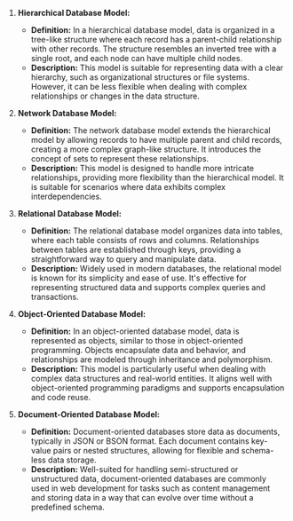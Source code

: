 
1. **Hierarchical Database Model:**
   - **Definition:** In a hierarchical database model, data is organized in a tree-like structure where each record has a parent-child relationship with other records. The structure resembles an inverted tree with a single root, and each node can have multiple child nodes.
   - **Description:** This model is suitable for representing data with a clear hierarchy, such as organizational structures or file systems. However, it can be less flexible when dealing with complex relationships or changes in the data structure.

2. **Network Database Model:**
   - **Definition:** The network database model extends the hierarchical model by allowing records to have multiple parent and child records, creating a more complex graph-like structure. It introduces the concept of sets to represent these relationships.
   - **Description:** This model is designed to handle more intricate relationships, providing more flexibility than the hierarchical model. It is suitable for scenarios where data exhibits complex interdependencies.

3. **Relational Database Model:**
   - **Definition:** The relational database model organizes data into tables, where each table consists of rows and columns. Relationships between tables are established through keys, providing a straightforward way to query and manipulate data.
   - **Description:** Widely used in modern databases, the relational model is known for its simplicity and ease of use. It's effective for representing structured data and supports complex queries and transactions.

4. **Object-Oriented Database Model:**
   - **Definition:** In an object-oriented database model, data is represented as objects, similar to those in object-oriented programming. Objects encapsulate data and behavior, and relationships are modeled through inheritance and polymorphism.
   - **Description:** This model is particularly useful when dealing with complex data structures and real-world entities. It aligns well with object-oriented programming paradigms and supports encapsulation and code reuse.

5. **Document-Oriented Database Model:**
   - **Definition:** Document-oriented databases store data as documents, typically in JSON or BSON format. Each document contains key-value pairs or nested structures, allowing for flexible and schema-less data storage.
   - **Description:** Well-suited for handling semi-structured or unstructured data, document-oriented databases are commonly used in web development for tasks such as content management and storing data in a way that can evolve over time without a predefined schema.
